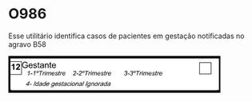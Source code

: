 # O986  
Esse utilitário identifica casos de pacientes em gestação notificadas no agravo B58

![x](/campo12_mold.jpg)
